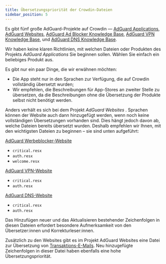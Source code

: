 ```yaml
---
title: Übersetzungspriorität der Crowdin-Dateien
sidebar_position: 5
---
```


Es gibt fünf große AdGuard-Projekte auf Crowdin — [AdGuard Applications](https://crowdin.com/project/adguard-applications), [AdGuard Websites](https://crowdin.com/project/adguard-websites), [AdGuard Ad Blocker Knowledge Base](https://crowdin.com/project/adguard-knowledge-base), [AdGuard VPN Knowledge Base](https://crowdin.com/project/adguard-vpn-knowledge-base), und [AdGuard DNS Knowledge Base](https://crowdin.com/project/adguard-knowledge-bases).

Wir haben keine klaren Richtlinien, mit welchen Dateien oder Produkten des Projekts *AdGuard Applications* Sie beginnen sollen. Wählen Sie einfach ein beliebiges Produkt aus.

Es gibt nur ein paar Dinge, die wir erwähnen möchten:

- Die App steht nur in den Sprachen zur Verfügung, die auf Crowdin vollständig übersetzt wurden;
- Wir empfehlen, die Beschreibungen für App-Stores an zweiter Stelle zu übersetzen, da die Beschreibungen ohne die Übersetzung der Produkte selbst nicht benötigt werden.

Anders verhält es sich bei dem Projekt *AdGuard Websites* . Sprachen können der Website auch dann hinzugefügt werden, wenn noch keine vollständigen Übersetzungen vorhanden sind. Dies hängt jedoch davon ab, welche Dateien bereits übersetzt wurden. Deshalb empfehlen wir Ihnen, mit den wichtigsten Dateien zu beginnen – sie sind unten aufgeführt:

[AdGuard Werbeblocker-Website](https://crowdin.com/project/adguard-websites/en#/adguard.com)

- `critical.resx`
- `auth.resx`
- `welcome.resx`

[AdGuard VPN-Website](https://crowdin.com/project/adguard-websites/en#/adguard-vpn.com)

- `critical.resx`
- `auth.resx`

[AdGuard DNS-Website](https://crowdin.com/project/adguard-websites/en#/adguard-dns.com)

- `critical.resx`
- `auth.resx`

Das Hinzufügen neuer und das Aktualisieren bestehender Zeichenfolgen in diesen Dateien erfordert besondere Aufmerksamkeit von den Übersetzer:innen und Korrekturleser:innen.

Zusätzlich zu den Websites gibt es im Projekt AdGuard Websites eine Datei zur Übersetzung von [Transaktions-E-Mails](https://crowdin.com/project/adguard-websites/en#/emails). Neu hinzugefügte Zeichenfolgen in dieser Datei haben ebenfalls eine hohe Übersetzungspriorität.
